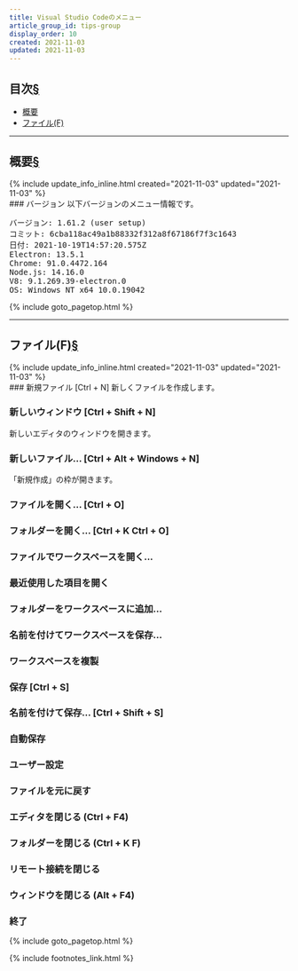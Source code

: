 ```yaml
---
title: Visual Studio Codeのメニュー
article_group_id: tips-group
display_order: 10
created: 2021-11-03
updated: 2021-11-03
---
```



## <a name="index">目次</a><a class="heading-anchor-permalink" href="#目次">§</a>

<ul id="index_ul">
<li><a href="#概要">概要</a></li>
<li><a href="#ファイル(F)">ファイル(F)</a></li>
</ul>

* * *
## <a name="概要">概要</a><a class="heading-anchor-permalink" href="#概要">§</a>
<div class="chapter-updated">{% include update_info_inline.html created="2021-11-03" updated="2021-11-03" %}</div>
### バージョン
以下バージョンのメニュー情報です。
<div class="code-box no-title">
<pre>
バージョン: 1.61.2 (user setup)
コミット: 6cba118ac49a1b88332f312a8f67186f7f3c1643
日付: 2021-10-19T14:57:20.575Z
Electron: 13.5.1
Chrome: 91.0.4472.164
Node.js: 14.16.0
V8: 9.1.269.39-electron.0
OS: Windows_NT x64 10.0.19042
</pre>
</div>

{% include goto_pagetop.html %}

* * *
## <a name="ファイル(F)">ファイル(F)</a><a class="heading-anchor-permalink" href="#ファイル(F)">§</a>
<div class="chapter-updated">{% include update_info_inline.html created="2021-11-03" updated="2021-11-03" %}</div>
### 新規ファイル [Ctrl + N]
新しくファイルを作成します。

### 新しいウィンドウ [Ctrl + Shift + N]
新しいエディタのウィンドウを開きます。

### 新しいファイル... [Ctrl + Alt + Windows + N]
「新規作成」の枠が開きます。

### ファイルを開く... [Ctrl + O]

### フォルダーを開く... [Ctrl + K  Ctrl + O]

### ファイルでワークスペースを開く...

### 最近使用した項目を開く

### フォルダーをワークスペースに追加...

### 名前を付けてワークスペースを保存...

### ワークスペースを複製

### 保存 [Ctrl + S]

### 名前を付けて保存... [Ctrl + Shift + S]

### 自動保存

### ユーザー設定

### ファイルを元に戻す

### エディタを閉じる (Ctrl + F4)

### フォルダーを閉じる (Ctrl + K F)

### リモート接続を閉じる

### ウィンドウを閉じる (Alt + F4)

### 終了

{% include goto_pagetop.html %}

{% include footnotes_link.html %}

